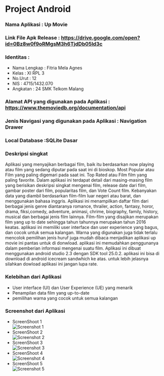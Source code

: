 # Project Android
### Nama Aplikasi : Up Movie
### Link File Apk Release : https://drive.google.com/open?id=0Bz8w0f9oRMgsM3h6TjdDb05ld3c
### Identitas :
- Nama Lengkap : Fitria Mela Agnes
- Kelas : XI RPL 3
- No.Urut : 12
- NIS : 4715/1432.070
- Angkatan : 24
SMK Telkom Malang
### Alamat API yang digunakan pada Aplikasi :  https://www.themoviedb.org/documentation/api
### Jenis Navigasi yang digunakan pada Aplikasi : Navigation Drawer
### Local Database :SQLite Dasar
### Deskripsi singkat
Aplikasi yang menyajikan berbagai film, baik itu berdasarkan now playing atau film yang sedang diputar pada saat ini di bioskop. Most Popular
atau Film yang paling digemari pada saat ini. Top Rated atau Film film yang paling favorite. Dalam aplikasi ini terdapat detail dari masing-masing
film yang berisikan deskripsi singkat mengenai film, release date dari film, gambar poster dari film, popularitas film, dan Vote Count film. Kebanyakan
data yang diambil berdasarkan film-film luar negeri atau barat, dan menggunakan bahasa inggris. Aplikasi ini menampilkan daftar film dari berbagai jenis
genre diantaranya romance, thrailer, action, fantasy, horor, drama, fiksi,comedy, adventure, animasi, chrime, biography, family, history, musical
dan berbagai jenis film lainnya. Film-film yang disajikan merupakan film yang up to date sehingga tahun tahunnya merupakan tahun 2016 keatas.
aplikasi ini memiliki user interface dan user experience yang bagus, dan cocok untuk semua kalangan. Warna yang digunakan juga tidak terlalu mencolok
pemilihan jenis huruf juga mudah dibaca menjadikan aplikasi up movie ini pantas untuk di donwload. aplikasi ini memudahkan penggunanya dalam pemberian 
informasi mengenai suatu film. Aplikasi ini dibuat menggunakan android studio 2.3 dengan SDK tool 25.0.2. aplikasi ini bisa di download di android
icecream sandwhich ke atas. untuk lebih jelasnya silahkan dowload aplikasi ini jangan lupa rate.
### Kelebihan dari Aplikasi
- User interface (UI) dan User Experience (UE) yang menarik
- Penampilan data film yang up-to-date
- pemilihan warna yang cocok untuk semua kalangan
### Screenshot dari Aplikasi
- ScreenShoot 1 <br>
![Screenshot 1](https://github.com/FitriaMelaAgnes/UpMovie-ProjectPribadi/blob/master/1a.png)
- ScreenShoot 2<br>
![Screenshot 2](https://github.com/FitriaMelaAgnes/UpMovie-ProjectPribadi/blob/master/2a.png)
- ScreenShoot 3<br>
![Screenshot 3](https://github.com/FitriaMelaAgnes/UpMovie-ProjectPribadi/blob/master/3a.png)
- ScreenShoot 4<br>
![Screenshot 4](https://github.com/FitriaMelaAgnes/UpMovie-ProjectPribadi/blob/master/4a.png)
- ScreenShoot 5<br>
![Screenshot 5](https://github.com/FitriaMelaAgnes/UpMovie-ProjectPribadi/blob/master/5a.png)
